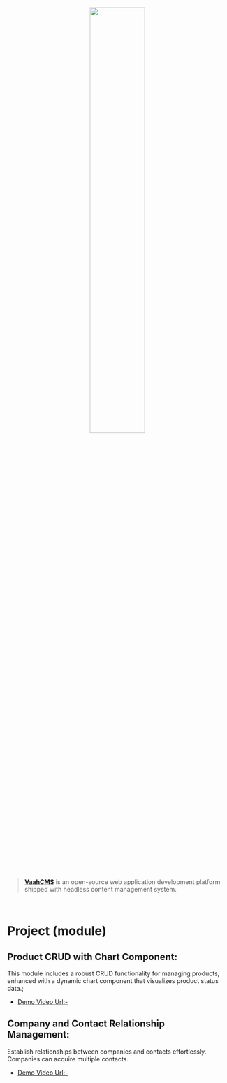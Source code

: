 <br/>
<p align="center">
    <img src="https://raw.githubusercontent.com/webreinvent/vaahcms/master/Resources/assets/backend/vaahone/images/vaahcms-logo.svg" width="50%" />
</p>

<br/>

> **[VaahCMS](https://vaah.dev/cms)** is an open-source web application development platform shipped with headless content management system.

<br/>

# Project (module)
## Product CRUD with Chart Component: 
This module includes a robust CRUD functionality for managing products, enhanced with a dynamic chart component that visualizes product status data.; 
- [Demo Video Url:-](https://img-v1.dev.getdemo.dev/screenshot/chrome_PhKThKMULo.mp4)
## Company and Contact Relationship Management: 
Establish relationships between companies and contacts effortlessly. Companies can acquire multiple contacts.
- [Demo Video Url:-](https://img-v1.dev.getdemo.dev/screenshot/MPZPNnezKv.mp4)
